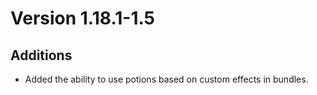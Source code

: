 # Version 1.18.1-1.5

## Additions

- Added the ability to use potions based on custom effects in bundles.
